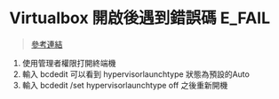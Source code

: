 # Virtualbox 開啟後遇到錯誤碼 E_FAIL

>[參考連結](https://dotblogs.com.tw/d___s/2018/08/02/virtualboxruntimeerror)

1. 使用管理者權限打開終端機
2. 輸入 bcdedit 可以看到 hypervisorlaunchtype 狀態為預設的Auto 
3. 輸入 bcdedit /set hypervisorlaunchtype off 之後重新開機
